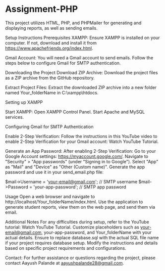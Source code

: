 # Assignment-PHP
This project utilizes HTML, PHP, and PHPMailer for generating and displaying reports, as well as sending emails.

Setup Instructions
Prerequisites
XAMPP: Ensure XAMPP is installed on your computer. If not, download and install it from https://www.apachefriends.org/index.html.

Gmail Account: You will need a Gmail account to send emails. Follow the steps below to configure Gmail for SMTP authentication.

Downloading the Project 
Download ZIP Archive: Download the project files as a ZIP archive from the GitHub repository.

Extract Project Files: Extract the downloaded ZIP archive into a new folder named Your_folderName in C:\xampp\htdocs\.

Setting up XAMPP

Start XAMPP:
Open XAMPP Control Panel.
Start Apache and MySQL services.

Configuring Gmail for SMTP Authentication

Enable 2-Step Verification: Follow the instructions in this YouTube video to enable 2-Step Verification for your Gmail account: Watch YouTube Tutorial.

Generate an App Password: After enabling 2-Step Verification:
Go to your Google Account settings: https://myaccount.google.com/.
Navigate to "Security" > "App passwords" (under "Signing in to Google").
Select "App" as "Mail" and "Device" as "Other (Custom name)".
Generate the app password and use it in your send_email.php file:

$mail->Username = 'your-email@gmail.com'; // SMTP username
$mail->Password = 'your-app-password'; // SMTP app password

Usage
Open a web browser and navigate to http://localhost/Your_folderName/index.html.
Use the application to generate student reports, view them on the web page, and send them via email.

Additional Notes
For any difficulties during setup, refer to the YouTube tutorial: Watch YouTube Tutorial.
Customize placeholders such as your-email@gmail.com, your-app-password, and Your_folderName with your actual details.
Ensure to replace database.sql with the actual SQL file name if your project requires database setup.
Modify the instructions and details based on specific project requirements and configurations.

Contact:
For further assistance or questions regarding the project, please contact Aayush Palande at aayushpalande28@gmail.com.
